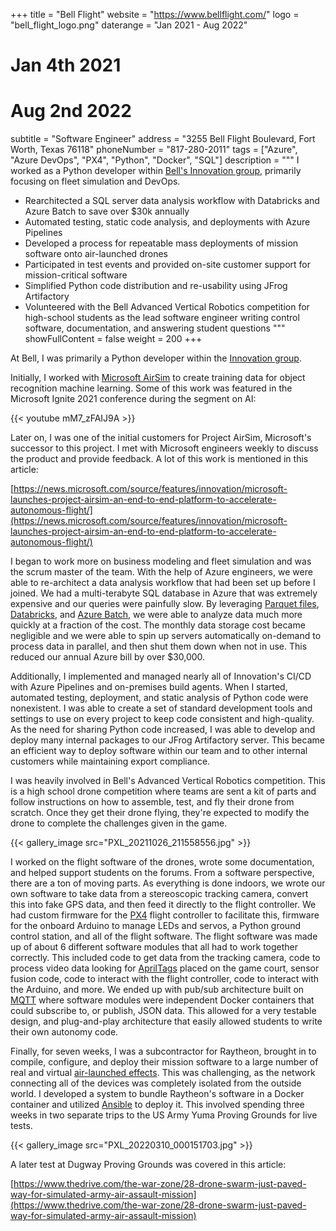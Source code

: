 +++
title = "Bell Flight"
website = "https://www.bellflight.com/"
logo = "bell_flight_logo.png"
daterange = "Jan 2021 - Aug 2022"
# Jan 4th 2021
# Aug 2nd 2022
subtitle = "Software Engineer"
address = "3255 Bell Flight Boulevard, Fort Worth, Texas 76118"
phoneNumber = "817-280-2011"
tags = ["Azure", "Azure DevOps", "PX4", "Python", "Docker", "SQL"]
description = """
I worked as a Python developer within [Bell's Innovation group](https://www.bellflight.com/experience/innovation), primarily focusing on fleet simulation and DevOps.

- Rearchitected a SQL server data analysis workflow with Databricks and Azure Batch to save over $30k annually
- Automated testing, static code analysis, and deployments with Azure Pipelines
- Developed a process for repeatable mass deployments of mission software onto air-launched drones
- Participated in test events and provided on-site customer support for mission-critical software
- Simplified Python code distribution and re-usability using JFrog Artifactory
- Volunteered with the Bell Advanced Vertical Robotics competition for high-school students as the lead software engineer writing control software, documentation, and answering student questions
"""
showFullContent = false
weight = 200
+++

At Bell, I was primarily a Python developer within the
[Innovation group](https://www.bellflight.com/experience/innovation).

Initially, I worked with [Microsoft AirSim](https://github.com/microsoft/AirSim)
to create training data for object recognition machine learning.
Some of this work was featured in the Microsoft Ignite 2021 conference
during the segment on AI:

{{< youtube mM7_zFAIJ9A >}}

Later on, I was one of the initial customers for Project AirSim, Microsoft's successor
to this project. I met with Microsoft engineers weekly to discuss the product and
provide feedback. A lot of this work is mentioned in this article:

[https://news.microsoft.com/source/features/innovation/microsoft-launches-project-airsim-an-end-to-end-platform-to-accelerate-autonomous-flight/](https://news.microsoft.com/source/features/innovation/microsoft-launches-project-airsim-an-end-to-end-platform-to-accelerate-autonomous-flight/)

I began to work more on business modeling and fleet simulation and was the scrum
master of the team. With the help of Azure engineers, we were able to re-architect a
data analysis workflow that had been set up before I joined. We had a multi-terabyte
SQL database in Azure that was extremely expensive and our queries were painfully slow.
By leveraging
[Parquet files](https://parquet.apache.org/), [Databricks](https://www.databricks.com/),
and [Azure Batch](https://azure.microsoft.com/en-us/products/batch), we were able
to analyze data much more quickly at a fraction of the cost.
The monthly data storage cost became negligible and we were able to spin up
servers automatically on-demand to process data in parallel, and then shut them down
when not in use. This reduced our annual Azure bill by over $30,000.

Additionally, I implemented and managed nearly all of Innovation's CI/CD with
Azure Pipelines and on-premises build agents. When I started, automated testing,
deployment, and static analysis of Python code were nonexistent. I was able to create
a set of standard development tools and settings to use on every project to
keep code consistent and high-quality. As the need for sharing Python code
increased, I was able to develop and deploy many internal packages to our
JFrog Artifactory server. This became an efficient way to deploy software within
our team and to other internal customers while maintaining export compliance.

I was heavily involved in Bell's Advanced Vertical Robotics competition. This is a
high school drone competition where teams are sent a kit of parts and follow
instructions on how to assemble, test, and fly their drone from scratch. Once they
get their drone flying, they're expected to modify the drone to complete the challenges
given in the game.

{{< gallery_image src="PXL_20211026_211558556.jpg" >}}

I worked on the flight software of the drones, wrote some
documentation, and helped support students on the forums. From a software perspective,
there are a ton of moving parts. As everything is done indoors, we wrote our
own software to take data from a stereoscopic tracking camera, convert this into
fake GPS data, and then feed it directly to the flight controller. We had custom
firmware for the [PX4](https://px4.io/) flight controller to facilitate this,
firmware for the onboard Arduino to manage LEDs and servos, a Python ground control
station, and all of the flight software. The flight software was made up of about 6
different software modules that all had to work together correctly. This included
code to get data from the tracking camera, code to process video data looking
for [AprilTags](https://april.eecs.umich.edu/software/apriltag) placed on the game
court, sensor fusion code, code to interact with the flight controller, code
to interact with the Arduino, and more. We ended up with pub/sub architecture
built on [MQTT](https://mqtt.org/) where software modules were independent Docker
containers that could subscribe to, or publish, JSON data. This allowed for a very
testable design, and plug-and-play architecture that easily allowed students
to write their own autonomy code.

Finally, for seven weeks, I was a subcontractor for Raytheon, brought in to compile,
configure, and deploy their mission software to a large number of
real and virtual [air-launched effects](https://www.anduril.com/hardware/altius/).
This was challenging, as the network connecting all of the devices was
completely isolated from the outside world. I developed a system to bundle
Raytheon's software in a Docker container and utilized
[Ansible](https://www.ansible.com/) to deploy it. This involved spending three
weeks in two separate trips to the US Army Yuma Proving Grounds for live tests.

{{< gallery_image src="PXL_20220310_000151703.jpg" >}}

A later test at Dugway Proving Grounds was covered in this article:

[https://www.thedrive.com/the-war-zone/28-drone-swarm-just-paved-way-for-simulated-army-air-assault-mission](https://www.thedrive.com/the-war-zone/28-drone-swarm-just-paved-way-for-simulated-army-air-assault-mission)
